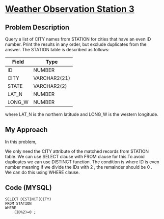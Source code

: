 # [Weather Observation Station 3](https://www.hackerrank.com/challenges/weather-observation-station-3/problem)

## Problem Description 
Query a list of CITY names from STATION for cities that have an even ID number. Print the results in any order, but exclude duplicates from the answer.
The STATION table is described as follows:

| Field                     | Type                       | 
| --------------------------| ---------------------------|
| ID                        | NUMBER                     |
| CITY                      | VARCHAR2(21)               |
| STATE                     | VARCHAR2(2)                |
| LAT_N                     | NUMBER                     |
| LONG_W                    | NUMBER                     |

where LAT_N is the northern latitude and LONG_W is the western longitude.

## My Approach

In this problem,

We only need the CITY attribute of the matched records from STATION table. We can use SELECT clause with FROM clause for this.To avoid duplicates we can use DISTINCT function. The condition is where ID is even number meaning if we divide the IDs with 2 , the remainder should be 0 . We can do this using WHERE clause.  

## Code (MYSQL)
```
SELECT DISTINCT(CITY) 
FROM STATION 
WHERE 
    (ID%2)=0 ;
```